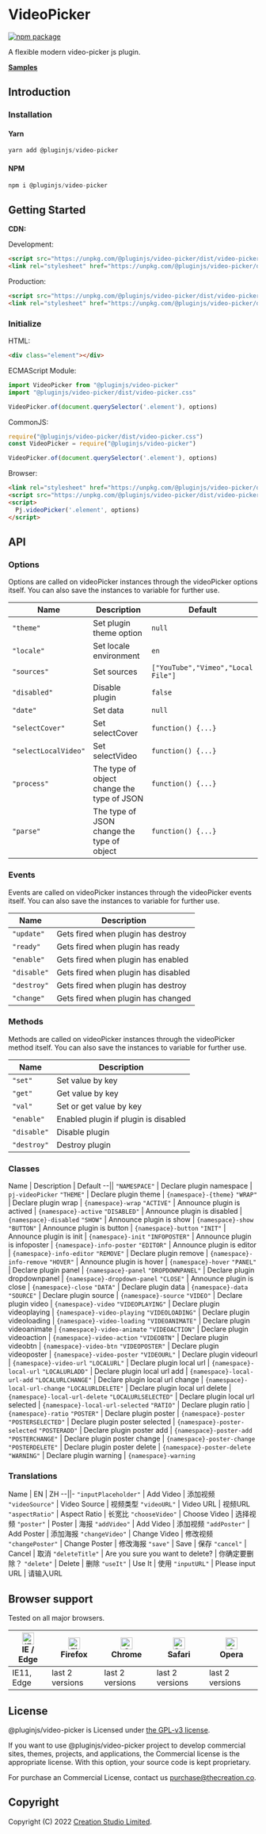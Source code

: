 # VideoPicker

[![npm package](https://img.shields.io/npm/v/@pluginjs/video-picker.svg)](https://www.npmjs.com/package/@pluginjs/video-picker)

A flexible modern video-picker js plugin.

**[Samples](https://codesandbox.io/s/github/pluginjs/pluginjs/tree/master/modules/videoPicker/samples)**

## Introduction
### Installation

#### Yarn

```javascript
yarn add @pluginjs/video-picker
```

#### NPM

```javascript
npm i @pluginjs/video-picker
```

## Getting Started

**CDN:**

Development:

```html
<script src="https://unpkg.com/@pluginjs/video-picker/dist/video-picker.js"></script>
<link rel="stylesheet" href="https://unpkg.com/@pluginjs/video-picker/dist/video-picker.css">
```

Production:

```html
<script src="https://unpkg.com/@pluginjs/video-picker/dist/video-picker.min.js"></script>
<link rel="stylesheet" href="https://unpkg.com/@pluginjs/video-picker/dist/video-picker.min.css">
```

### Initialize

HTML:

```html
<div class="element"></div>
```

ECMAScript Module:

```javascript
import VideoPicker from "@pluginjs/video-picker"
import "@pluginjs/video-picker/dist/video-picker.css"

VideoPicker.of(document.querySelector('.element'), options)
```

CommonJS:

```javascript
require("@pluginjs/video-picker/dist/video-picker.css")
const VideoPicker = require("@pluginjs/video-picker")

VideoPicker.of(document.querySelector('.element'), options)
```

Browser:

```html
<link rel="stylesheet" href="https://unpkg.com/@pluginjs/video-picker/dist/video-picker.css">
<script src="https://unpkg.com/@pluginjs/video-picker/dist/video-picker.js"></script>
<script>
  Pj.videoPicker('.element', options)
</script>
```

## API

### Options

Options are called on videoPicker instances through the videoPicker options itself.
You can also save the instances to variable for further use.

Name | Description | Default
--|--|--
`"theme"` | Set plugin theme option | `null`
`"locale"` | Set locale environment | `en`
`"sources"` | Set sources | `["YouTube","Vimeo","Local File"]`
`"disabled"` | Disable plugin | `false`
`"date"` | Set data | `null`
`"selectCover"` | Set selectCover | `function() {...}`
`"selectLocalVideo"` | Set selectVideo | `function() {...}`
`"process"` | The type of object change the type of JSON | `function() {...}`
`"parse"` | The type of JSON change the type of object | `function() {...}`

### Events

Events are called on videoPicker instances through the videoPicker events itself.
You can also save the instances to variable for further use.

Name | Description
--|--
`"update"` | Gets fired when plugin has destroy
`"ready"` | Gets fired when plugin has ready
`"enable"` | Gets fired when plugin has enabled
`"disable"` | Gets fired when plugin has disabled
`"destroy"` | Gets fired when plugin has destroy
`"change"` | Gets fired when plugin has changed

### Methods

Methods are called on videoPicker instances through the videoPicker method itself.
You can also save the instances to variable for further use.

Name | Description
--|--
`"set"` | Set value by key
`"get"` | Get value by key
`"val"` | Set or get value by key
`"enable"` | Enabled plugin if plugin is disabled
`"disable"` | Disable plugin
`"destroy"` | Destroy plugin

### Classes

Name | Description | Default
--||
`"NAMESPACE"` | Declare plugin namespace | `pj-videoPicker`
`"THEME"` | Declare plugin theme | `{namespace}-{theme}`
`"WRAP"` | Declare plugin wrap | `{namespace}-wrap`
`"ACTIVE"` | Announce plugin is actived | `{namespace}-active`
`"DISABLED"` | Announce plugin is disabled | `{namespace}-disabled`
`"SHOW"` | Announce plugin is show | `{namespace}-show`
`"BUTTON"` | Announce plugin is button | `{namespace}-button`
`"INIT"` | Announce plugin is init | `{namespace}-init`
`"INFOPOSTER"` | Announce plugin is infoposter | `{namespace}-info-poster`
`"EDITOR"` | Announce plugin is editor | `{namespace}-info-editor`
`"REMOVE"` | Declare plugin remove | `{namespace}-info-remove`
`"HOVER"` | Announce plugin is hover | `{namespace}-hover`
`"PANEL"` | Declare plugin panel | `{namespace}-panel`
`"DROPDOWNPANEL"` | Declare plugin dropdownpanel | `{namespace}-dropdown-panel`
`"CLOSE"` | Announce plugin is close | `{namespace}-close`
`"DATA"` | Declare plugin data | `{namespace}-data`
`"SOURCE"` | Declare plugin source | `{namespace}-source`
`"VIDEO"` | Declare plugin video | `{namespace}-video`
`"VIDEOPLAYING"` | Declare plugin videoplaying | `{namespace}-video-playing`
`"VIDEOLOADING"` | Declare plugin videoloading | `{namespace}-video-loading`
`"VIDEOANIMATE"` | Declare plugin videoanimate | `{namespace}-video-animate`
`"VIDEOACTION"` | Declare plugin videoaction | `{namespace}-video-action`
`"VIDEOBTN"` | Declare plugin videobtn | `{namespace}-video-btn`
`"VIDEOPOSTER"` | Declare plugin videoposter | `{namespace}-video-poster`
`"VIDEOURL"` | Declare plugin videourl | `{namespace}-video-url`
`"LOCALURL"` | Declare plugin local url | `{namespace}-local-url`
`"LOCALURLADD"` | Declare plugin local url add | `{namespace}-local-url-add`
`"LOCALURLCHANGE"` | Declare plugin local url change | `{namespace}-local-url-change`
`"LOCALURLDELETE"` | Declare plugin local url delete | `{namespace}-local-url-delete`
`"LOCALURLSELECTED"` | Declare plugin local url selected | `{namespace}-local-url-selected`
`"RATIO"` | Declare plugin ratio | `{namespace}-ratio`
`"POSTER"` | Declare plugin poster | `{namespace}-poster`
`"POSTERSELECTED"` | Declare plugin poster selected | `{namespace}-poster-selected`
`"POSTERADD"` | Declare plugin poster add | `{namespace}-poster-add`
`"POSTERCHANGE"` | Declare plugin poster change | `{namespace}-poster-change`
`"POSTERDELETE"` | Declare plugin poster delete | `{namespace}-poster-delete`
`"WARNING"` | Declare plugin warning | `{namespace}-warning`

### Translations

Name | EN | ZH
--||-
`"inputPlaceholder"` | Add Video | 添加视频
`"videoSource"` | Video Source | 视频类型
`"videoURL"` | Video URL | 视频URL
`"aspectRatio"` | Aspect Ratio | 长宽比
`"chooseVideo"` | Choose Video | 选择视频
`"poster"` | Poster | 海报
`"addVideo"` | Add Video | 添加视频
`"addPoster"` | Add Poster | 添加海报
`"changeVideo"` | Change Video | 修改视频
`"changePoster"` | Change Poster | 修改海报
`"save"` | Save | 保存
`"cancel"` | Cancel | 取消
`"deleteTitle"` | Are you sure you want to delete? | 你确定要删除？
`"delete"` | Delete | 删除
`"useIt"` | Use It | 使用
`"inputURL"` | Please input URL | 请输入URL

## Browser support

Tested on all major browsers.

| [<img src="https://raw.githubusercontent.com/alrra/browser-logos/master/src/edge/edge_48x48.png" alt="IE / Edge" width="24px" height="24px" />](http://godban.github.io/browsers-support-badges/)</br>IE / Edge | [<img src="https://raw.githubusercontent.com/alrra/browser-logos/master/src/firefox/firefox_48x48.png" alt="Firefox" width="24px" height="24px" />](http://godban.github.io/browsers-support-badges/)</br>Firefox | [<img src="https://raw.githubusercontent.com/alrra/browser-logos/master/src/chrome/chrome_48x48.png" alt="Chrome" width="24px" height="24px" />](http://godban.github.io/browsers-support-badges/)</br>Chrome | [<img src="https://raw.githubusercontent.com/alrra/browser-logos/master/src/safari/safari_48x48.png" alt="Safari" width="24px" height="24px" />](http://godban.github.io/browsers-support-badges/)</br>Safari | [<img src="https://raw.githubusercontent.com/alrra/browser-logos/master/src/opera/opera_48x48.png" alt="Opera" width="24px" height="24px" />](http://godban.github.io/browsers-support-badges/)</br>Opera |
| --------- | --------- | --------- | --------- | --------- |
| IE11, Edge| last 2 versions| last 2 versions| last 2 versions| last 2 versions|

## License

@pluginjs/video-picker is Licensed under [the GPL-v3 license](LICENSE).

If you want to use @pluginjs/video-picker project to develop commercial sites, themes, projects, and applications, the Commercial license is the appropriate license. With this option, your source code is kept proprietary.

For purchase an Commercial License, contact us purchase@thecreation.co.

## Copyright

Copyright (C) 2022 [Creation Studio Limited](creationstudio.com).